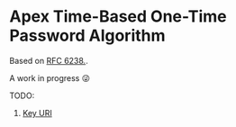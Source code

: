 # Apex Time-Based One-Time Password Algorithm

Based on [RFC 6238.](https://tools.ietf.org/html/rfc6238).

A work in progress 😜

TODO:

1. [Key URI](https://github.com/google/google-authenticator/wiki/Key-Uri-Format)
